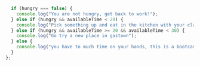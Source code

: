 ```javascript const whatToDoForLunch = function(hungry, availableTime) {
  if (hungry === false) {
    console.log("You are not hungry, get back to work!");
  } else if (hungry && availableTime < 20) {
    console.log("Pick something up and eat in the kitchen with your classmates");
  } else if (hungry && availableTime >= 20 && availableTime < 30) {
    console.log("Go try a new place in gastown");
  } else {
    console.log("you have to much time on your hands, this is a bootcamp!");
  }
};
```